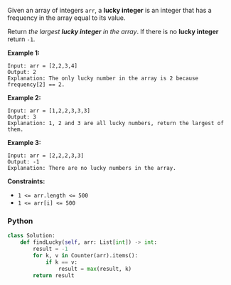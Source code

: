 Given an array of integers  `arr`, a  **lucky integer**  is an integer that has a frequency in the array equal to its value.

Return  _the largest  **lucky integer**  in the array_. If there is no  **lucky integer**  return  `-1`.

**Example 1:**
```
Input: arr = [2,2,3,4]
Output: 2
Explanation: The only lucky number in the array is 2 because frequency[2] == 2.
```

**Example 2:**
```
Input: arr = [1,2,2,3,3,3]
Output: 3
Explanation: 1, 2 and 3 are all lucky numbers, return the largest of them.
```

**Example 3:**
```
Input: arr = [2,2,2,3,3]
Output: -1
Explanation: There are no lucky numbers in the array.
```

**Constraints:**

-   `1 <= arr.length <= 500`
-   `1 <= arr[i] <= 500`


### Python
```python
class Solution:
    def findLucky(self, arr: List[int]) -> int:
        result = -1
        for k, v in Counter(arr).items():
            if k == v:
                result = max(result, k)
        return result
```